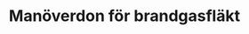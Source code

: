 ---
title: 'Manöverdon för brandgasfläkt'
symbol_image: '/images/symbols/insats/07.svg'
weight: 7
card: true
card_color: 'bg-symbol-red'
---
